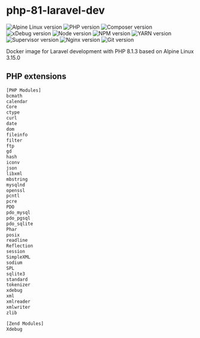 # php-81-laravel-dev

![Alpine Linux version](https://img.shields.io/badge/ALPINE%20LINUX-3.15.0-blue?style=for-the-badge)
![PHP version](https://img.shields.io/badge/PHP-8.1.3-blue?style=for-the-badge)
![Composer version](https://img.shields.io/badge/COMPOSER-2.2.8-blue?style=for-the-badge)
![xDebug version](https://img.shields.io/badge/XDEBUG-3.1.3-blue?style=for-the-badge)
![Node version](https://img.shields.io/badge/node-16.14.0-blue?style=for-the-badge)
![NPM version](https://img.shields.io/badge/npm-8.1.3-blue?style=for-the-badge)
![YARN version](https://img.shields.io/badge/yarn-1.22.17-blue?style=for-the-badge)
![Supervisor version](https://img.shields.io/badge/supervisor-4.2.2-blue?style=for-the-badge)
![Nginx version](https://img.shields.io/badge/nginx-1.20.2-blue?style=for-the-badge)
![Git version](https://img.shields.io/badge/git-2.34.1-blue?style=for-the-badge)

Docker image for Laravel development with PHP 8.1.3 based on Alpine Linux 3.15.0

## PHP extensions

```txt
[PHP Modules]
bcmath
calendar
Core
ctype
curl
date
dom
fileinfo
filter
ftp
gd
hash
iconv
json
libxml
mbstring
mysqlnd
openssl
pcntl
pcre
PDO
pdo_mysql
pdo_pgsql
pdo_sqlite
Phar
posix
readline
Reflection
session
SimpleXML
sodium
SPL
sqlite3
standard
tokenizer
xdebug
xml
xmlreader
xmlwriter
zlib

[Zend Modules]
Xdebug
```

